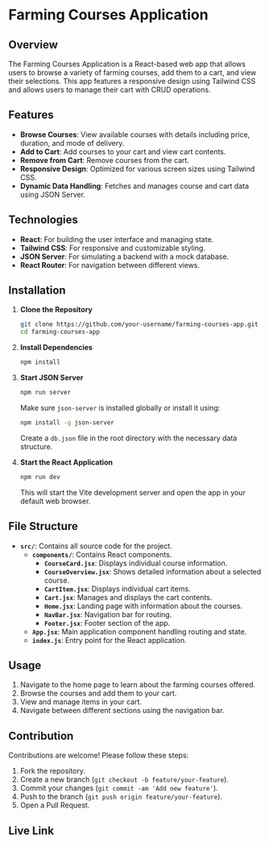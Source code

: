# Farming Courses Application

## Overview

The Farming Courses Application is a React-based web app that allows users to browse a variety of farming courses, add them to a cart, and view their selections. This app features a responsive design using Tailwind CSS and allows users to manage their cart with CRUD operations.

## Features

- **Browse Courses**: View available courses with details including price, duration, and mode of delivery.
- **Add to Cart**: Add courses to your cart and view cart contents.
- **Remove from Cart**: Remove courses from the cart.
- **Responsive Design**: Optimized for various screen sizes using Tailwind CSS.
- **Dynamic Data Handling**: Fetches and manages course and cart data using JSON Server.

## Technologies

- **React**: For building the user interface and managing state.
- **Tailwind CSS**: For responsive and customizable styling.
- **JSON Server**: For simulating a backend with a mock database.
- **React Router**: For navigation between different views.

## Installation

1. **Clone the Repository**

    ```bash
    git clone https://github.com/your-username/farming-courses-app.git
    cd farming-courses-app
    ```

2. **Install Dependencies**

    ```bash
    npm install
    ```

3. **Start JSON Server**

    ```bash
    npm run server
    ```

    Make sure `json-server` is installed globally or install it using:

    ```bash
    npm install -g json-server
    ```

    Create a `db.json` file in the root directory with the necessary data structure.

4. **Start the React Application**

    ```bash
    npm run dev
    ```

    This will start the Vite development server and open the app in your default web browser.

## File Structure

- **`src/`**: Contains all source code for the project.
  - **`components/`**: Contains React components.
    - **`CourseCard.jsx`**: Displays individual course information.
    - **`CourseOverview.jsx`**: Shows detailed information about a selected course.
    - **`CartItem.jsx`**: Displays individual cart items.
    - **`Cart.jsx`**: Manages and displays the cart contents.
    - **`Home.jsx`**: Landing page with information about the courses.
    - **`NavBar.jsx`**: Navigation bar for routing.
    - **`Footer.jsx`**: Footer section of the app.
  - **`App.jsx`**: Main application component handling routing and state.
  - **`index.js`**: Entry point for the React application.

## Usage

1. Navigate to the home page to learn about the farming courses offered.
2. Browse the courses and add them to your cart.
3. View and manage items in your cart.
4. Navigate between different sections using the navigation bar.

## Contribution

Contributions are welcome! Please follow these steps:

1. Fork the repository.
2. Create a new branch (`git checkout -b feature/your-feature`).
3. Commit your changes (`git commit -am 'Add new feature'`).
4. Push to the branch (`git push origin feature/your-feature`).
5. Open a Pull Request.

## Live Link